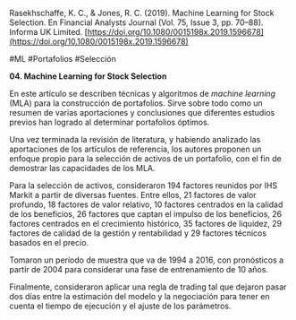 Rasekhschaffe, K. C., & Jones, R. C. (2019). Machine Learning for Stock Selection. En Financial Analysts Journal (Vol. 75, Issue 3, pp. 70–88). Informa UK Limited. [https://doi.org/10.1080/0015198x.2019.1596678](https://doi.org/10.1080/0015198x.2019.1596678)          

#ML #Portafolios #Selección

**04. Machine Learning for Stock Selection**

En este artículo se describen técnicas y algoritmos de _machine learning_ (MLA) para la construcción de portafolios. Sirve sobre todo como un resumen de varias aportaciones y conclusiones que diferentes estudios previos han logrado al determinar portafolios óptimos.

Una vez terminada la revisión de literatura, y habiendo analizado las aportaciones de los artículos de referencia, los autores proponen un enfoque propio para la selección de activos de un portafolio, con el fin de demostrar las capacidades de los MLA.

Para la selección de activos, consideraron 194 factores reunidos por IHS Markit a partir de diversas fuentes. Entre ellos, 21 factores de valor profundo, 18 factores de valor relativo, 10 factores centrados en la calidad de los beneficios, 26 factores que captan el impulso de los beneficios, 26 factores centrados en el crecimiento histórico, 35 factores de liquidez, 29 factores de calidad de la gestión y rentabilidad y 29 factores técnicos basados en el precio.

Tomaron un período de muestra que va de 1994 a 2016, con pronósticos a partir de 2004 para considerar una fase de entrenamiento de 10 años.

Finalmente, consideraron aplicar una regla de trading tal que dejaron pasar dos días entre la estimación del modelo y la negociación para tener en cuenta el tiempo de ejecución y el ajuste de los parámetros.

           
